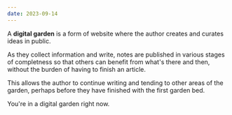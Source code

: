```yaml
---
date: 2023-09-14
---
```

A **digital garden** is a form of website where the author creates and curates ideas in public. 

As they collect information and write, notes are published in various stages of completness so that others can benefit from what's there and then, without the burden of having to finish an article. 

This allows the author to continue writing and tending to other areas of the garden, perhaps before they have finished with the first garden bed.

You're in a digital garden right now.
